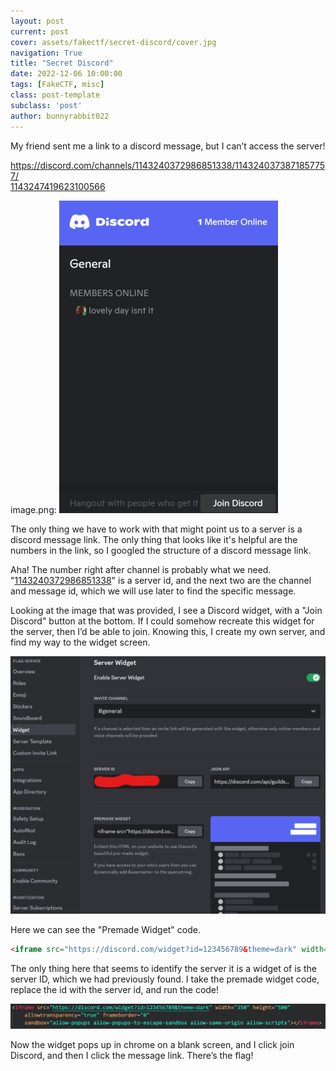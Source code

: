 ```yaml
---
layout: post
current: post
cover: assets/fakectf/secret-discord/cover.jpg
navigation: True
title: "Secret Discord"
date: 2022-12-06 10:00:00
tags: [FakeCTF, misc]
class: post-template
subclass: 'post'
author: bunnyrabbit022
---
```


My friend sent me a link to a discord message, but I can’t access the server!

[https://discord.com/channels/1143240372986851338/1143240373871857757/<br>1143247419623100566](https://discord.com/channels/1143240372986851338/1143240373871857757/1143247419623100566)

image.png:
![image1.png](/assets/fakectf/secret-discord/image1.png)

The only thing we have to work with that might point us to a server is a discord message link. The only thing that looks like it's helpful are the numbers in the link, so I googled the structure of a discord message link.

Aha! The number right after channel is probably what we need. "[1143240372986851338](https://discord.com/channels/1143240372986851338/1143240373871857757/1143247419623100566)" is a server id, and the next two are the channel and message id, which we will use later to find the specific message.

Looking at the image that was provided, I see a Discord widget, with a "Join Discord" button at the bottom. If I could somehow recreate this widget for the server, then I’d be able to join. Knowing this, I create my own server, and find my way to the widget screen.

![widget screen](/assets/fakectf/secret-discord/image2.png)

Here we can see the "Premade Widget" code.

```html
<iframe src="https://discord.com/widget?id=123456789&theme=dark" width="350" height="500" allowtransparency="true" frameborder="0" sandbox="allow-popups allow-popups-to-escape-sandbox allow-same-origin allow-scripts"></iframe>
```

The only thing here that seems to identify the server it is a widget of is the server ID, which we had previously found. I take the premade widget code, replace the id with the server id, and run the code!

![widget code](/assets/fakectf/secret-discord/image3.png)

Now the widget pops up in chrome on a blank screen, and I click join Discord, and then I click the message link. There’s the flag!
